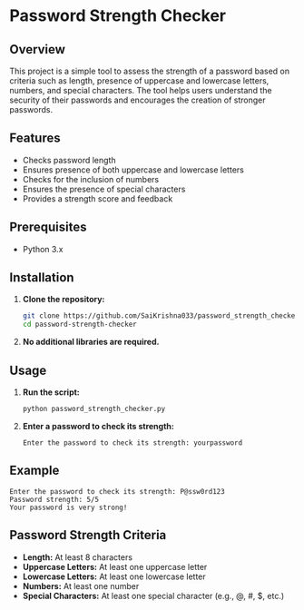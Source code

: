 # Password Strength Checker

## Overview

This project is a simple tool to assess the strength of a password based on criteria such as length, presence of uppercase and lowercase letters, numbers, and special characters. The tool helps users understand the security of their passwords and encourages the creation of stronger passwords.

## Features

- Checks password length
- Ensures presence of both uppercase and lowercase letters
- Checks for the inclusion of numbers
- Ensures the presence of special characters
- Provides a strength score and feedback

## Prerequisites

- Python 3.x

## Installation

1. **Clone the repository:**

    ```sh
    git clone https://github.com/SaiKrishna033/password_strength_checker.git
    cd password-strength-checker
    ```

2. **No additional libraries are required.**

## Usage

1. **Run the script:**

    ```sh
    python password_strength_checker.py
    ```

2. **Enter a password to check its strength:**

    ```plaintext
    Enter the password to check its strength: yourpassword
    ```

## Example

```plaintext
Enter the password to check its strength: P@ssw0rd123
Password strength: 5/5
Your password is very strong!
```

## Password Strength Criteria

- **Length:** At least 8 characters
- **Uppercase Letters:** At least one uppercase letter
- **Lowercase Letters:** At least one lowercase letter
- **Numbers:** At least one number
- **Special Characters:** At least one special character (e.g., @, #, $, etc.)
